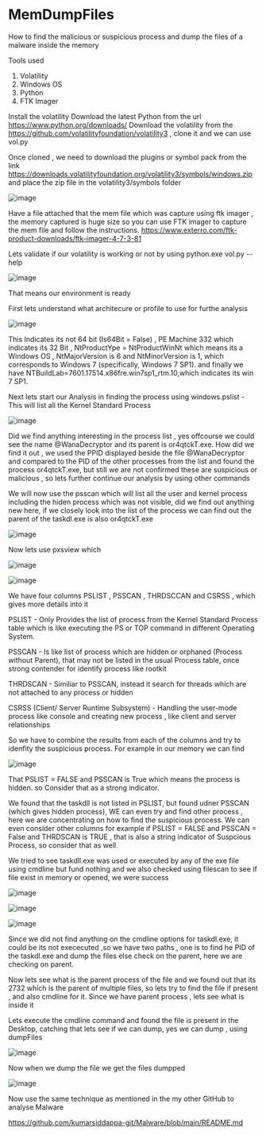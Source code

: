# MemDumpFiles
How to find the malicious or suspicious process and dump the files of a malware inside the memory 


Tools used 
1. Volatility
2. Windows OS
3. Python
4. FTK Imager

Install the volatility 
Download the latest Python from the url https://www.python.org/downloads/
Download the volatility from the https://github.com/volatilityfoundation/volatility3 , clone it and we can use vol.py

Once cloned , we need to download the plugins or symbol pack from the link
https://downloads.volatilityfoundation.org/volatility3/symbols/windows.zip and place the zip file in the volatility3/symbols folder

![image](https://github.com/user-attachments/assets/ca76e38f-934f-47c4-a501-4aabea542dee)


Have a file attached that the mem file which was capture using ftk imager , the memory captured is huge size so you can use FTK imager to capture the mem file and follow the instructions.
https://www.exterro.com/ftk-product-downloads/ftk-imager-4-7-3-81 

Lets validate if our volatility is working or not by using 
python.exe vol.py --help

![image](https://github.com/user-attachments/assets/60a654f6-441a-430b-8291-0005ee0563e9)

That means our environment is ready 

First lets understand what architecure or profile to use for furthe analysis

![image](https://github.com/user-attachments/assets/d08343f3-c4fa-4e2c-b04c-6486ed2997a7)

This Indicates its not 64 bit (Is64Bit = False) , PE Machine 332 which indicates its 32 Bit , NtProductYpe = NtProductWinNt which means its a Windows OS , NtMajorVersion is 6 and NtMinorVersion is 1, which corresponds to Windows 7 (specifically, Windows 7 SP1). and finally we have NTBuildLab=7601.17514.x86fre.win7sp1_rtm.10,which indicates its win 7 SP1.

Next lets start our Analysis in finding the process using windows.pslist - This will list all the Kernel Standard Process 

![image](https://github.com/user-attachments/assets/4dfdb574-bde9-4083-b6a7-747e19c66e61)

Did we find anything interesting in the process list , yes offcourse we could see the name @WanaDecryptor and its parent is or4qtckT.exe. How did we find it out , we used the PPID displayed beside the file @WanaDecryptor and compared to the PID of the other processes from the list and found the process or4qtckT.exe, but still we are not confirmed these are suspicious or malicious , so lets further continue our analysis by using other commands

We will now use the psscan which will list all the user and kernel process including the hiden process which was not visible, did we find out anything new here, if we closely look into the list of the process we can find out the parent of the taskdl.exe is also or4qtckT.exe

![image](https://github.com/user-attachments/assets/b7abff4e-a5ac-4dde-9b21-5f292dc8e0bb)


Now lets use pxsview which 

![image](https://github.com/user-attachments/assets/f8dcf5d2-10f3-4706-b1a0-e6903bd6b30c)

![image](https://github.com/user-attachments/assets/32662e35-bd93-402e-8cf7-6ce6fc65a49a)

We have four columns PSLIST , PSSCAN , THRDSCCAN and CSRSS , which gives more details into it 

PSLIST - Only Provides the list of process from the Kernel Standard Process table which is like executing the PS or TOP command in different Operating System.

PSSCAN - Is like list of process which are hidden or orphaned (Process without Parent), that may not be listed in the usual Process table, once strong contender for identify process like rootkit

THRDSCAN - Similiar to PSSCAN, instead it search for threads which are not attached to any process or hidden 

CSRSS (Client/ Server Runtime Subsystem) - Handling the user-mode process like console and creating new process , like client and server relationships

So we have to combine the results from each of the columns and try to idenfity the suspicious process. For example in our memory we can find 

![image](https://github.com/user-attachments/assets/1ff70c61-9890-48ad-a699-fef6043cf063) 

That PSLIST = FALSE and PSSCAN is True which means the process is hidden. so Consider that as a strong indicator.

We found that the taskdll is not listed in PSLIST, but found udner PSSCAN (which gives hidden process), WE can even try and find other process , here we are concentrating on how to find the suspicious process. We can even consider other columns for example if PSLIST = FALSE and PSSCAN = False and THRDSCAN is TRUE , that is also a string indicator of Suspcious Process, so consider that as well.


We tried to see taskdll.exe was used or executed by any of the exe file using cmdline but fund nothing and we also checked using filescan to see if file exist in memory or opened, we were success


![image](https://github.com/user-attachments/assets/086fbcb6-b9f3-4cc2-8b69-b3b2a0d5cb12)


![image](https://github.com/user-attachments/assets/3f292cc2-eb67-47da-93fc-c4b20d98713d)


![image](https://github.com/user-attachments/assets/a024d303-f95c-437a-a8e1-9a2c1a11f589)

Since we did not find anything on the cmdline options for taskdl.exe, it could be its not exececuted ,so we have two paths , one is to find he PID of the taskdl.exe and dump the files else check on the parent, here we are checking on parent.

Now lets see what is the parent process of the file and we found out that its 2732 which is the parent of multiple files, so lets try to find the file if present , and also cmdline for it. Since we have parent process , lets see what is inside it 

Lets execute the cmdline command and found the file is present in the Desktop, catching that lets see if we can dump, yes we can dump , using dumpFiles 

![image](https://github.com/user-attachments/assets/2083f110-ae92-42e7-9ed9-b2338b0a8a3b)

Now when we dump the file we get the files dumpped

![image](https://github.com/user-attachments/assets/c8ca601e-ab1d-4e5a-9d85-7b5da70313db)

Now use the same technique as mentioned in the my other GitHub to analyse Malware 

https://github.com/kumarsiddappa-git/Malware/blob/main/README.md













